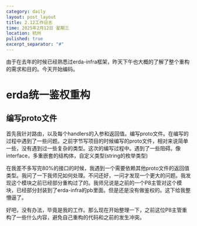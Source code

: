 ```yaml
---
category: daily
layout: post_layout
title: 2.12工作日志
time: 2025年2月12日 星期三
location: 杭州
pulished: true
excerpt_separator: "#"
---
```




由于在去年的时候已经熟悉过erda-infra框架，昨天下午也大概的了解了整个重构的需求和目的。今天开始编码。



# erda统一鉴权重构



## 编写proto文件

首先我针对路由，以及每个handlers的入参和返回值。编写proto文件。在编写的过程中遇到了一些问题。之前字节写项目的时候编写的proto文件，相对来说简单一些，没有遇到过一些复杂的类型。这次的编写过程中。遇到了一些阻碍。像interface，多重嵌套的结构体，自定义类型(string的枚举类型)



在我差不多写完80%的接口的时候，我遇到一个需要依赖其他proto文件的返回值类型。我问了一下我师兄如何处理。不问还好，一问才发现一个更大的问题。我发现这个模块之前已经部分重构过了的。我师兄说是之前的一个P8主管对这个模块，已经部分封装到了erda-infra的pb里面。但是还是没有做鉴权的。这下给我整懵逼了。



好吧，没有办法，毕竟是我的工作。那么现在开始整理一下，之前这位P8主管重构了一些什么内容，避免自己重构的代码和之前的发生冲突。





